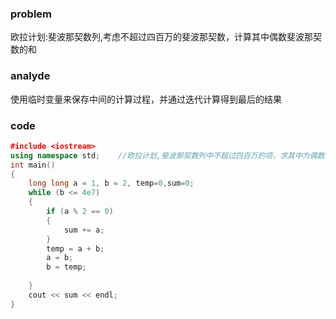 ### problem

欧拉计划:斐波那契数列,考虑不超过四百万的斐波那契数，计算其中偶数斐波那契数的和

### analyde

使用临时变量来保存中间的计算过程，并通过迭代计算得到最后的结果

### code
```cpp
﻿#include <iostream>
using namespace std;    //欧拉计划,斐波那契数列中不超过四百万的项，求其中为偶数的项之和
int main()
{
	long long a = 1, b = 2, temp=0,sum=0;
	while (b <= 4e7)
	{
		if (a % 2 == 0)
		{
			sum += a;
		}
		temp = a + b;
		a = b;
		b = temp;
		
	}
	cout << sum << endl;
}
```
